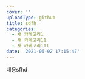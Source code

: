 ```yaml
---
cover: ''
uploadType: github
title: sdfh
categories:
  - 새 카테고리1
  - 새 카테고리11
  - 새 카테고리111
date: '2021-06-02 17:15:47'
---
```

내용sfhd